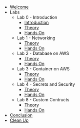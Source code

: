 - [Welcome](/0_welcome)
- Labs
  - Lab 0 - Introduction
    - [Introduction](/labs/introduction)
    - [Theory](/labs/lab_0/0_theory)
    - [Hands On](/labs/lab_0/1_hands_on)
  - Lab 1 - Networking
    - [Theory](/labs/lab_1/0_theory)
    - [Hands On](/labs/lab_1/1_hands_on)
  - Lab 2 - Database on AWS
    - [Theory](/labs/lab_3/0_theory)
    - [Hands On](/labs/lab_3/1_hands_on)
  - Lab 3 - Container on AWS
    - [Theory](/labs/lab_4/0_theory)
    - [Hands On](/labs/lab_4/1_hands_on)
  - Lab 4 - Secrets and Security
    - [Theory](/labs/lab_5/0_theory)
    - [Hands On](/labs/lab_5/1_hands_on)
  - Lab 8 - Custom Contructs
    - [Theory](/labs/lab_9/0_theory)
    - [Hands On](/labs/lab_9/1_hands_on)
- [Conclusion](/2_conclusion)
- [Clean Up](/3_cleanup)
